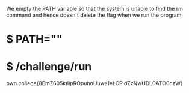 We empty the PATH variable so that the system is unable to find the rm command and hence doesn't delete the flag when we run the program,

# $ PATH=""
# $ /challenge/run
pwn.college{8EmZ605ktilpROpuhoUuwe1eLCP.dZzNwUDL0ATO0czW}
